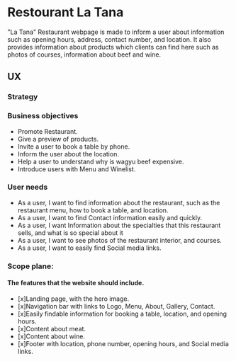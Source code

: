 # Restourant La Tana

"La Tana" Restaurant webpage is made to inform a user about information such as opening hours, address, contact number, and location. It also provides information about products which clients can find here such as photos of courses, information about beef and wine.
## UX

### Strategy


### Business objectives
- Promote Restaurant.
- Give a preview of products.
- Invite a user to book a table by phone.
- Inform the user about the location.
- Help a user to understand why is wagyu beef expensive.
- Introduce users with Menu and Winelist.

### User needs
- As a user, I want to find information about the restaurant,
 such as the restaurant menu, how to book a table, and location.
- As a user, I want to find Contact information easily and quickly.
- As a user, I want Information about the specialties that this restaurant sells, and what is so special about it
- As a user, I want to see photos of the restaurant interior, and courses.
- As a user, I want to easily find Social media links.

### Scope plane:
#### The features that the website should include.
- [x]Landing page, with the hero image.
- [x]Navigation bar with links to Logo, Menu, About, Gallery, Contact.
- [x]Easily findable information for booking a table, location, and opening hours.
- [x]Content about meat.
- [x]Content about wine.
- [x]Footer with location, phone number, opening hours, and Social media links.
